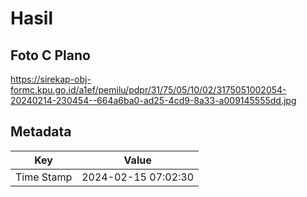 # Hasil

## Foto C Plano

https://sirekap-obj-formc.kpu.go.id/a1ef/pemilu/pdpr/31/75/05/10/02/3175051002054-20240214-230454--664a6ba0-ad25-4cd9-8a33-a009145555dd.jpg


## Metadata

| Key        | Value               |
| ---------- | ------------------- |
| Time Stamp | 2024-02-15 07:02:30 |




